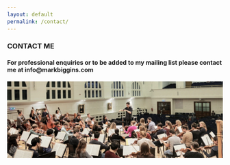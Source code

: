 ```yaml
---
layout: default
permalink: /contact/
---
```

<div class="jumbotron">
<h3>CONTACT ME</h3>
<h4>For professional enquiries or to be added to my mailing list please contact me at <b>info@markbiggins.com</b></h4>
</div>
<img src="/images/media/28croppedreduced.jpg" class="img-responsive img-rounded" alt="Mark Biggins"/>

